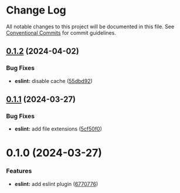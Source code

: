 # Change Log

All notable changes to this project will be documented in this file.
See [Conventional Commits](https://conventionalcommits.org) for commit guidelines.

## [0.1.2](https://github.com/rambler-digital-solutions/razzle-addons/compare/@rambler-tech/razzle-eslint@0.1.1...@rambler-tech/razzle-eslint@0.1.2) (2024-04-02)

### Bug Fixes

- **eslint:** disable cache ([55dbd92](https://github.com/rambler-digital-solutions/razzle-addons/commit/55dbd92f9c9acd739f21ad73aa1a83f078024b7b))

## [0.1.1](https://github.com/rambler-digital-solutions/razzle-addons/compare/@rambler-tech/razzle-eslint@0.1.0...@rambler-tech/razzle-eslint@0.1.1) (2024-03-27)

### Bug Fixes

- **eslint:** add file extensions ([5cf50f0](https://github.com/rambler-digital-solutions/razzle-addons/commit/5cf50f0689d488bbcde0572f163ad3f73b0cb936))

# 0.1.0 (2024-03-27)

### Features

- **eslint:** add eslint plugin ([6770776](https://github.com/rambler-digital-solutions/razzle-addons/commit/6770776b391bb17576460b646f8ac82be2e5a4f3))
